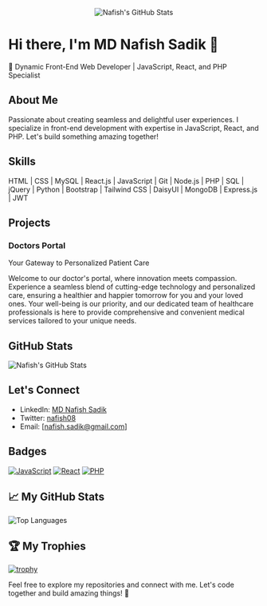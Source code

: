 <!-- Header Section -->
<p align="center">
  <img src="https://github-readme-stats.vercel.app/api?username=nafish08&show_icons=true&hide_title=true&count_private=true&hide=prs&theme=radical" alt="Nafish's GitHub Stats">
</p>

# Hi there, I'm MD Nafish Sadik 👋

🚀 Dynamic Front-End Web Developer | JavaScript, React, and PHP Specialist

## About Me

Passionate about creating seamless and delightful user experiences. I specialize in front-end development with expertise in JavaScript, React, and PHP. Let's build something amazing together!

## Skills

HTML | CSS | MySQL | React.js | JavaScript | Git | Node.js | PHP | SQL | jQuery | Python | Bootstrap | Tailwind CSS | DaisyUI | MongoDB | Express.js | JWT

## Projects

### Doctors Portal

Your Gateway to Personalized Patient Care

Welcome to our doctor's portal, where innovation meets compassion. Experience a seamless blend of cutting-edge technology and personalized care, ensuring a healthier and happier tomorrow for you and your loved ones. Your well-being is our priority, and our dedicated team of healthcare professionals is here to provide comprehensive and convenient medical services tailored to your unique needs.

## GitHub Stats

![Nafish's GitHub Stats](https://github-readme-stats.vercel.app/api?username=nafish08&show_icons=true&hide_title=true&count_private=true&hide=prs&theme=radical)

## Let's Connect

- LinkedIn: [MD Nafish Sadik](https://www.linkedin.com/in/md-nafish-sadik/)
- Twitter: [nafish08](https://twitter.com/nafish08)
- Email: [nafish.sadik@gmail.com]

## Badges

[![JavaScript](https://img.shields.io/badge/-JavaScript-F7DF1E?style=flat&logo=javascript&logoColor=black)](https://github.com/nafish08)
[![React](https://img.shields.io/badge/-React-61DAFB?style=flat&logo=react&logoColor=white)](https://github.com/nafish08)
[![PHP](https://img.shields.io/badge/-PHP-777BB4?style=flat&logo=php&logoColor=white)](https://github.com/nafish08)

## 📈 My GitHub Stats

![Top Languages](https://github-readme-stats.vercel.app/api/top-langs/?username=nafish08&layout=compact&theme=radical)

## 🏆 My Trophies

[![trophy](https://github-profile-trophy.vercel.app/?username=nafish08&theme=nord)](https://github.com/nafish08)

Feel free to explore my repositories and connect with me. Let's code together and build amazing things! 🚀
